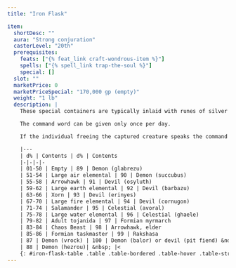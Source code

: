 ```yaml
---
title: "Iron Flask"

item:
  shortDesc: ""
  aura: "Strong conjuration"
  casterLevel: "20th"
  prerequisites:
    feats: ["{% feat_link craft-wondrous-item %}"]
    spells: ["{% spell_link trap-the-soul %}"]
    special: []
  slot: ""
  marketPrice: 0
  marketPriceSpecial: "170,000 gp (empty)"
  weight: "1 lb"
  description: |
    These special containers are typically inlaid with runes of silver and stoppered by a brass plug bearing a seal engraved with sigils, glyphs, and special symbols. When the user speaks the command word, he can force any creature from another plane into the container, provided that creature fails a DC 19 Will save. The range of this effect is 60 feet. Only one creature at a time can be so contained. Loosing the stopper frees the captured creature.

    The command word can be given only once per day.

    If the individual freeing the captured creature speaks the command word, the creature can be forced to serve for 1 hour. If freed without the command word, the creature acts according to its natural inclinations. (It usually attacks the user, unless it perceives a good reason not to.) Any attempt to force the same creature into the flask a second time provides it a +2 bonus on its saving throw and makes it hostile. A newly discovered bottle might contain any of the following:

    |---
    | d% | Contents | d% | Contents
    |-|-|-|-
    | 01-50 | Empty | 89 | Demon (glabrezu)
    | 51-54 | Large air elemental | 90 | Demon (succubus)
    | 55-58 | Arrowhawk | 91 | Devil (osyluth)
    | 59-62 | Large earth elemental | 92 | Devil (barbazu)
    | 63-66 | Xorn | 93 | Devil (erinyes)
    | 67-70 | Large fire elemental | 94 | Devil (cornugon)
    | 71-74 | Salamander | 95 | Celestial (avoral)
    | 75-78 | Large water elemental | 96 | Celestial (ghaele)
    | 79-82 | Adult tojanida | 97 | Formian myrmarch
    | 83-84 | Chaos Beast | 98 | Arrowhawk, elder
    | 85-86 | Formian taskmaster | 99 | Rakshasa
    | 87 | Demon (vrock) | 100 | Demon (balor) or devil (pit fiend) &ndash; equal chance for either
    | 88 | Demon (hezrou)| &nbsp; |<
    {: #iron-flask-table .table .table-bordered .table-hover .table-striped data-caption="Table: Iron Flask" }
---
```

